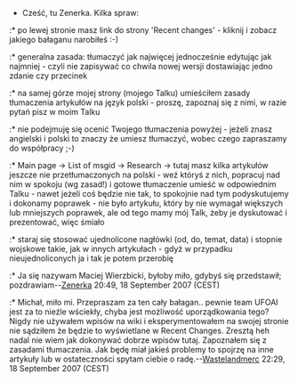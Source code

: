 - Cześć, tu Zenerka. Kilka spraw:

:\* po lewej stronie masz link do strony 'Recent changes' - kliknij i
zobacz jakiego bałaganu narobiłeś :-)

:\* generalna zasada: tłumaczyć jak najwięcej jednocześnie edytując jak
najmniej - czyli nie zapisywać co chwila nowej wersji dostawiając jedno
zdanie czy przecinek

:\* na samej górze mojej strony (mojego Talku) umieściłem zasady
tłumaczenia artykułów na język polski - proszę, zapoznaj się z nimi, w
razie pytań pisz w moim Talku

:\* nie podejmuję się ocenić Twojego tłumaczenia powyżej - jeżeli znasz
angielski i polski to znaczy że umiesz tłumaczyć, wobec czego zapraszamy
do współpracy ;-)

:\* Main page -\> List of msgid -\> Research -\> tutaj masz kilka
artykułów jeszcze nie przetłumaczonych na polski - weź któryś z nich,
popracuj nad nim w spokoju (wg zasad!) i gotowe tłumaczenie umieść w
odpowiednim Talku - nawet jeżeli coś będzie nie tak, to spokojnie nad
tym podyskutujemy i dokonamy poprawek - nie było artykułu, który by nie
wymagał większych lub mniejszych poprawek, ale od tego mamy mój Talk,
żeby je dyskutować i prezentować, więc śmiało

:\* staraj się stosować ujednolicone nagłówki (od, do, temat, data) i
stopnie wojskowe takie, jak w innych artykułach - gdyż w przypadku
nieujednoliconych ja i tak je potem przerobię

:\* Ja się nazywam Maciej Wierzbicki, byłoby miło, gdybyś się
przedstawił; pozdrawiam--[Zenerka](User:Zenerka "wikilink") 20:49, 18
September 2007 (CEST)

:\* Michał, miło mi. Przepraszam za ten cały bałagan.. pewnie team UFOAI
jest za to nieźle wściekły, chyba jest możliwość uporządkowania tego?
Nigdy nie używałem wpisów na wiki i eksperymentowałem na swojej stronie
nie sądziłem że będzie to wyświetlane w Recent Changes. Zresztą heh
nadal nie wiem jak dokonywać dobrze wpisów tutaj. Zapoznałem się z
zasadami tłumaczenia. Jak będę miał jakieś problemy to spojrzę na inne
artykuły lub w ostateczności spytam ciebie o
radę.--[Wastelandmerc](User:wastelandmerc "wikilink") 22:29, 18
September 2007 (CEST)